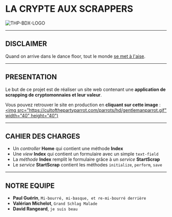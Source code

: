 # LA CRYPTE AUX SCRAPPERS

![THP-BDX-LOGO](http://image.noelshack.com/fichiers/2018/45/1/1541412703-thpbdx1.png)

---
## DISCLAIMER

Quand on arrive dans le dance floor, tout le monde [se met à l'aise](https://www.youtube.com/watch?v=mGgipFeAXg8).

---
## PRESENTATION

Le but de ce projet est de réaliser un site web contenant une **application de scrapping de cryptomonnaies et leur valeur**.

Vous pouvez retrouver le site en production en **cliquant sur cette image** : [<img src="https://cultofthepartyparrot.com/parrots/hd/gentlemanparrot.gif" width="40" height="40")](https://scrapper-comme-jamais.herokuapp.com/)

---
## CAHIER DES CHARGES

* Un _controller_ **Home** qui contient une méthode  **Index**
* Une _view_ **Index** qui contient un formulaire avec un simple `text-field`
* La _méthode_ **Index** remplit le formulaire grâce à un _service_ **StartScrap**
* Le _service_ **StartScrap** contient les méthodes `initialize`, `perform`, `save`

---
## NOTRE EQUIPE

* **Paul Guérin**, `Mi-bourré, mi-basque, et re-mi-bourré derrière`
* **Valérian Michelot**, `Grand Schlag Malade`
* **David Rangeard**, `je suis beau`
